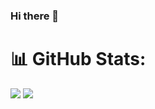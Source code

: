 ### Hi there 👋

<!--
**devtaw/devTaw** is a ✨ _special_ ✨ repository because its `README.md` (this file) appears on your GitHub profile.

Here are some ideas to get you started:

- 🔭 I’m currently working on ...
- 🌱 I’m currently learning ...
- 👯 I’m looking to collaborate on ...
- 🤔 I’m looking for help with ...
- 💬 Ask me about ...
- 📫 How to reach me: ...
- 😄 Pronouns: ...
- ⚡ Fun fact: ...
-->
# 📊 GitHub Stats:
![](https://github-readme-stats.vercel.app/api/top-langs/?username=devTaw&theme=radical&hide_border=true&include_all_commits=false&count_private=false&layout=compact)
![](https://github-readme-stats.vercel.app/api/top-langs/?username=devTaw&hide_progress=truetrue&include_all_commits=false&count_private=false)
